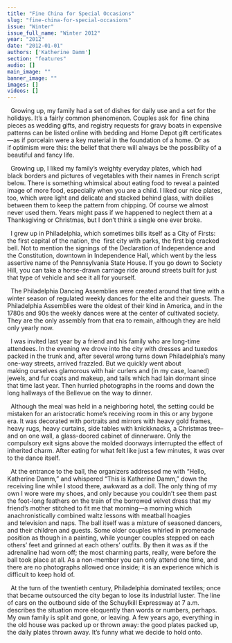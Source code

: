 ```yaml
---
title: "Fine China for Special Occasions"
slug: "fine-china-for-special-occasions"
issue: "Winter"
issue_full_name: "Winter 2012"
year: "2012"
date: "2012-01-01"
authors: ['Katherine Damm']
section: "features"
audio: []
main_image: ""
banner_image: ""
images: []
videos: []
---
```

  Growing up, my family had a set of dishes for daily use and a set for the holidays. It’s a fairly common phenomenon. Couples ask for  fine china pieces as wedding gifts, and registry requests for gravy boats in expensive patterns can be listed online with bedding and Home Depot gift certificates—as if porcelain were a key material in the foundation of a home. Or as if optimism were this: the belief that there will always be the possibility of a beautiful and fancy life.

  Growing up, I liked my family’s weighty everyday plates, which had black borders and pictures of vegetables with their names in French script below. There is something whimsical about eating food to reveal a painted image of more food, especially when you are a child. I liked our nice plates, too, which were light and delicate and stacked behind glass, with doilies between them to keep the pattern from chipping. Of course we almost never used them. Years might pass if we happened to neglect them at a Thanksgiving or Christmas, but I don’t think a single one ever broke.

  I grew up in Philadelphia, which sometimes bills itself as a City of Firsts: the first capital of the nation, the  first city with parks, the first big cracked bell. Not to mention the signings of the Declaration of Independence and the Constitution, downtown in Independence Hall, which went by the less assertive name of the Pennsylvania State House. If you go down to Society Hill, you can take a horse-drawn carriage ride around streets built for just that type of vehicle and see it all for yourself.

  The Philadelphia Dancing Assemblies were created around that time with a winter season of regulated weekly dances for the elite and their guests. The Philadelphia Assemblies were the oldest of their kind in America, and in the 1780s and 90s the weekly dances were at the center of cultivated society. They are the only assembly from that era to remain, although they are held only yearly now.

  I was invited last year by a friend and his family who are long-time attendees. In the evening we drove into the city with dresses and tuxedos packed in the trunk and, after several wrong turns down Philadelphia’s many one-way streets, arrived frazzled. But we quickly went about making ourselves glamorous with hair curlers and (in my case, loaned) jewels, and fur coats and makeup, and tails which had lain dormant since that time last year. Then hurried photographs in the rooms and down the long hallways of the Bellevue on the way to dinner.

  Although the meal was held in a neighboring hotel, the setting could be mistaken for an aristocratic home’s receiving room in this or any bygone era. It was decorated with portraits and mirrors with heavy gold frames, heavy rugs, heavy curtains, side tables with knickknacks, a Christmas tree–and on one wall, a glass-doored cabinet of dinnerware. Only the compulsory exit signs above the molded doorways interrupted the effect of inherited charm. After eating for what felt like just a few minutes, it was over to the dance itself.

  At the entrance to the ball, the organizers addressed me with “Hello, Katherine Damm,” and whispered “This is Katherine Damm,” down the receiving line while I stood there, awkward as a doll. The only thing of my own I wore were my shoes, and only because you couldn’t see them past the foot-long feathers on the train of the borrowed velvet dress that my friend’s mother stitched to fit me that morning—a morning which anachronistically combined waltz lessons with meatball hoagies and television and naps. The ball itself was a mixture of seasoned dancers, and their children and guests. Some older couples whirled in promenade position as though in a painting, while younger couples stepped on each others’ feet and grinned at each others’ outfits. By then it was as if the adrenaline had worn off; the most charming parts, really, were before the ball took place at all. As a non-member you can only attend one time, and there are no photographs allowed once inside; it is an experience which is difficult to keep hold of.

  At the turn of the twentieth century, Philadelphia dominated textiles; once that became outsourced the city began to lose its industrial luster. The line of cars on the outbound side of the Schuylkill Expressway at 7 a.m. describes the situation more eloquently than words or numbers, perhaps. My own family is split and gone, or leaving. A few years ago, everything in the old house was packed up or thrown away: the good plates packed up, the daily plates thrown away. It’s funny what we decide to hold onto.

